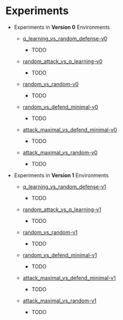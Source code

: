 # Experiments

* Experiments in **Version 0** Environments 

    - [q_learning_vs_random_defense-v0](training/random_defense-v0/q_learning/)
       * TODO
       
    - [random_attack_vs_q_learning-v0](training/random_attack-v0/q_learning/)
       * TODO
       
    - [random_vs_random-v0](simulations/v0/random_vs_random/)
       * TODO
       
    - [random_vs_defend_minimal-v0](simulations/1l-1s-10ad-v0/random_vs_defend_minimal/)
       * TODO   
       
    - [attack_maximal_vs_defend_minimal-v0](simulations/v0/attack_maximal_vs_defend_minimal/)
       * TODO   
       
    - [attack_maximal_vs_random-v0](simulations/v0/attack_maximal_vs_random/)
       * TODO   
   
   
* Experiments in **Version 1** Environments 

    - [q_learning_vs_random_defense-v1](training/random_defense-v1/q_learning/)
       * TODO
       
    - [random_attack_vs_q_learning-v1](training/random_attack-v1/q_learning/)
       * TODO
       
    - [random_vs_random-v1](simulations/v1/random_vs_random/)
       * TODO
       
    - [random_vs_defend_minimal-v1](simulations/1l-1s-10ad-v1/random_vs_defend_minimal/)
       * TODO   
       
    - [attack_maximal_vs_defend_minimal-v1](simulations/v1/attack_maximal_vs_defend_minimal/)
       * TODO   
       
    - [attack_maximal_vs_random-v1](simulations/v1/attack_maximal_vs_random/)
       * TODO   
      